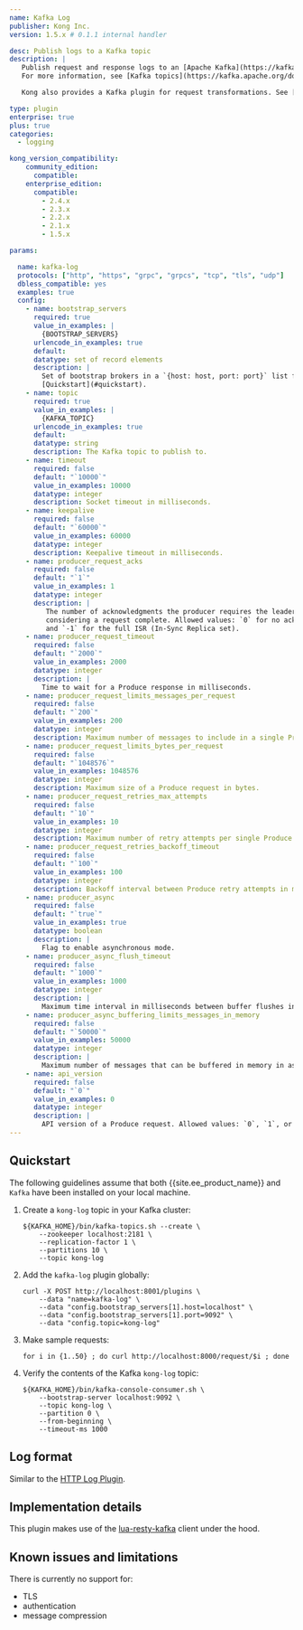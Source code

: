 ```yaml
---
name: Kafka Log
publisher: Kong Inc.
version: 1.5.x # 0.1.1 internal handler

desc: Publish logs to a Kafka topic
description: |
   Publish request and response logs to an [Apache Kafka](https://kafka.apache.org/) topic.
   For more information, see [Kafka topics](https://kafka.apache.org/documentation/#intro_concepts_and_terms).

   Kong also provides a Kafka plugin for request transformations. See [Kafka Upstream](/hub/kong-inc/kafka-upstream/).

type: plugin
enterprise: true
plus: true
categories:
  - logging

kong_version_compatibility:
    community_edition:
      compatible:
    enterprise_edition:
      compatible:
        - 2.4.x
        - 2.3.x
        - 2.2.x
        - 2.1.x
        - 1.5.x

params:

  name: kafka-log
  protocols: ["http", "https", "grpc", "grpcs", "tcp", "tls", "udp"]
  dbless_compatible: yes
  examples: true
  config:
    - name: bootstrap_servers
      required: true
      value_in_examples: |
        {BOOTSTRAP_SERVERS}
      urlencode_in_examples: true
      default:
      datatype: set of record elements
      description: |
        Set of bootstrap brokers in a `{host: host, port: port}` list format. For examples, see the
        [Quickstart](#quickstart).
    - name: topic
      required: true
      value_in_examples: |
        {KAFKA_TOPIC}
      urlencode_in_examples: true
      default:
      datatype: string
      description: The Kafka topic to publish to.
    - name: timeout
      required: false
      default: "`10000`"
      value_in_examples: 10000
      datatype: integer
      description: Socket timeout in milliseconds.
    - name: keepalive
      required: false
      default: "`60000`"
      value_in_examples: 60000
      datatype: integer
      description: Keepalive timeout in milliseconds.
    - name: producer_request_acks
      required: false
      default: "`1`"
      value_in_examples: 1
      datatype: integer
      description: |
         The number of acknowledgments the producer requires the leader to have received before
         considering a request complete. Allowed values: `0` for no acknowledgments; `1` for only the leader;
         and `-1` for the full ISR (In-Sync Replica set).
    - name: producer_request_timeout
      required: false
      default: "`2000`"
      value_in_examples: 2000
      datatype: integer
      description: |
        Time to wait for a Produce response in milliseconds.
    - name: producer_request_limits_messages_per_request
      required: false
      default: "`200`"
      value_in_examples: 200
      datatype: integer
      description: Maximum number of messages to include in a single Produce request.
    - name: producer_request_limits_bytes_per_request
      required: false
      default: "`1048576`"
      value_in_examples: 1048576
      datatype: integer
      description: Maximum size of a Produce request in bytes.
    - name: producer_request_retries_max_attempts
      required: false
      default: "`10`"
      value_in_examples: 10
      datatype: integer
      description: Maximum number of retry attempts per single Produce request.
    - name: producer_request_retries_backoff_timeout
      required: false
      default: "`100`"
      value_in_examples: 100
      datatype: integer
      description: Backoff interval between Produce retry attempts in milliseconds.
    - name: producer_async
      required: false
      default: "`true`"
      value_in_examples: true
      datatype: boolean
      description: |
        Flag to enable asynchronous mode.
    - name: producer_async_flush_timeout
      required: false
      default: "`1000`"
      value_in_examples: 1000
      datatype: integer
      description: |
        Maximum time interval in milliseconds between buffer flushes in asynchronous mode.
    - name: producer_async_buffering_limits_messages_in_memory
      required: false
      default: "`50000`"
      value_in_examples: 50000
      datatype: integer
      description: |
        Maximum number of messages that can be buffered in memory in asynchronous mode.
    - name: api_version
      required: false
      default: "`0`"
      value_in_examples: 0
      datatype: integer
      description: |
        API version of a Produce request. Allowed values: `0`, `1`, or `2`.
---
```


## Quickstart

The following guidelines assume that both {{site.ee_product_name}} and `Kafka` have been
installed on your local machine.

1. Create a `kong-log` topic in your Kafka cluster:

    ```
    ${KAFKA_HOME}/bin/kafka-topics.sh --create \
        --zookeeper localhost:2181 \
        --replication-factor 1 \
        --partitions 10 \
        --topic kong-log
    ```

2. Add the `kafka-log` plugin globally:

    ```
    curl -X POST http://localhost:8001/plugins \
        --data "name=kafka-log" \
        --data "config.bootstrap_servers[1].host=localhost" \
        --data "config.bootstrap_servers[1].port=9092" \
        --data "config.topic=kong-log"
    ```

3. Make sample requests:

    ```
    for i in {1..50} ; do curl http://localhost:8000/request/$i ; done
    ```

4. Verify the contents of the Kafka `kong-log` topic:

    ```
    ${KAFKA_HOME}/bin/kafka-console-consumer.sh \
        --bootstrap-server localhost:9092 \
        --topic kong-log \
        --partition 0 \
        --from-beginning \
        --timeout-ms 1000
    ```

## Log format

Similar to the [HTTP Log Plugin](https://docs.konghq.com/hub/kong-inc/http-log#log-format).

## Implementation details

This plugin makes use of the [lua-resty-kafka](https://github.com/doujiang24/lua-resty-kafka) client under the hood.

## Known issues and limitations

There is currently no support for:

- TLS
- authentication
- message compression

